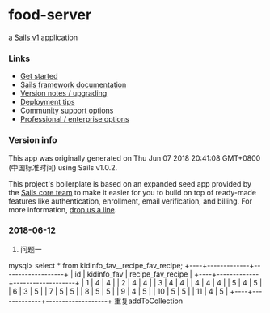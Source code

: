 # food-server

a [Sails v1](https://sailsjs.com) application


### Links

+ [Get started](https://sailsjs.com/get-started)
+ [Sails framework documentation](https://sailsjs.com/documentation)
+ [Version notes / upgrading](https://sailsjs.com/documentation/upgrading)
+ [Deployment tips](https://sailsjs.com/documentation/concepts/deployment)
+ [Community support options](https://sailsjs.com/support)
+ [Professional / enterprise options](https://sailsjs.com/enterprise)


### Version info

This app was originally generated on Thu Jun 07 2018 20:41:08 GMT+0800 (中国标准时间) using Sails v1.0.2.

<!-- Internally, Sails used [`sails-generate@1.15.25`](https://github.com/balderdashy/sails-generate/tree/v1.15.25/lib/core-generators/new). -->


This project's boilerplate is based on an expanded seed app provided by the [Sails core team](https://sailsjs.com/about) to make it easier for you to build on top of ready-made features like authentication, enrollment, email verification, and billing.  For more information, [drop us a line](https://sailsjs.com/support).


### 2018-06-12
1. 问题一

mysql> select * from kidinfo_fav__recipe_fav_recipe;
+----+-------------+-------------------+
| id | kidinfo_fav | recipe_fav_recipe |
+----+-------------+-------------------+
|  1 |           4 |                 4 |
|  2 |           4 |                 4 |
|  3 |           4 |                 4 |
|  4 |           4 |                 4 |
|  5 |           4 |                 5 |
|  6 |           3 |                 5 |
|  7 |           5 |                 5 |
|  8 |           5 |                 5 |
|  9 |           4 |                 5 |
| 10 |           5 |                 5 |
| 11 |           4 |                 5 |
+----+-------------+-------------------+
重复addToCollection 

<!--
Note:  Generators are usually run using the globally-installed `sails` CLI (command-line interface).  This CLI version is _environment-specific_ rather than app-specific, thus over time, as a project's dependencies are upgraded or the project is worked on by different developers on different computers using different versions of Node.js, the Sails dependency in its package.json file may differ from the globally-installed Sails CLI release it was originally generated with.  (Be sure to always check out the relevant [upgrading guides](https://sailsjs.com/upgrading) before upgrading the version of Sails used by your app.  If you're stuck, [get help here](https://sailsjs.com/support).)
-->


